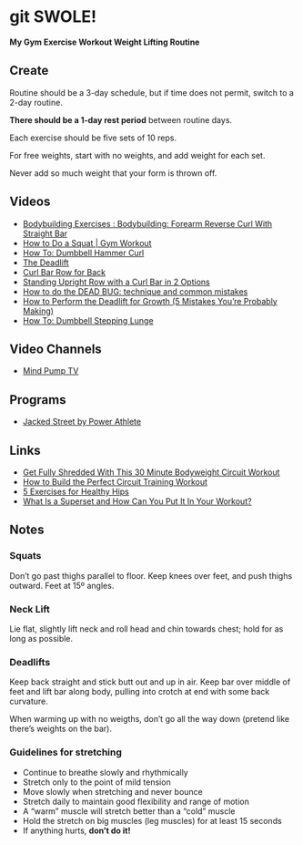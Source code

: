 # git SWOLE!

**My Gym Exercise Workout Weight Lifting Routine**

## Create

Routine should be a 3-day schedule, but if time does not permit, switch to a 2-day routine.

**There should be a 1-day rest period** between routine days.

Each exercise should be five sets of 10 reps.

For free weights, start with no weights, and add weight for each set.

Never add so much weight that your form is thrown off.

## Videos

- [Bodybuilding Exercises : Bodybuilding: Forearm Reverse Curl With Straight Bar](https://youtu.be/jCjrLiXyiv8)
- [How to Do a Squat | Gym Workout](https://youtu.be/MVMNk0HiTMg)
- [How To: Dumbbell Hammer Curl](https://youtu.be/zC3nLlEvin4)
- [The Deadlift](https://youtu.be/op9kVnSso6Q)
- [Curl Bar Row for Back](https://youtu.be/QzV1MCcWBsA)
- [Standing Upright Row with a Curl Bar in 2 Options](https://youtu.be/9WqYx0E4Lbc)
- [How to do the DEAD BUG: technique and common mistakes](https://youtu.be/2MdnSrFrks0)
- [How to Perform the Deadlift for Growth (5 Mistakes You’re Probably Making)](https://youtu.be/ytGaGIn3SjE)
- [How To: Dumbbell Stepping Lunge](https://youtu.be/D7KaRcUTQeE)

## Video Channels

- [Mind Pump TV](https://www.youtube.com/channel/UChVak8_IyuqcErdf_jQUOHA)

## Programs

- [Jacked Street by Power Athlete](https://marketplace.trainheroic.com/#/team/Welbourn-Team-1430446861)

## Links

- [Get Fully Shredded With This 30 Minute Bodyweight Circuit Workout](https://www.menshealth.com/fitness/a28451088/bodyweight-fat-burning-workout/)
- [How to Build the Perfect Circuit Training Workout](https://www.shape.com/fitness/workouts/how-build-perfect-circuit-workout)
- [5 Exercises for Healthy Hips](https://www.verywellhealth.com/exercises-for-healthy-hips-2696613)
- [What Is a Superset and How Can You Put It In Your Workout?](https://www.shape.com/fitness/tips/superset-definition-superset-workout)

## Notes

### Squats

Don’t go past thighs parallel to floor. Keep knees over feet, and push thighs outward. Feet at 15º angles.

### Neck Lift

Lie flat, slightly lift neck and roll head and chin towards chest; hold for as long as possible.

### Deadlifts

Keep back straight and stick butt out and up in air. Keep bar over middle of feet and lift bar along body, pulling into crotch at end with some back curvature.

When warming up with no weigths, don’t go all the way down (pretend like there’s weights on the bar).

### Guidelines for stretching

- Continue to breathe slowly and rhythmically
- Stretch only to the point of mild tension
- Move slowly when stretching and never bounce
- Stretch daily to maintain good flexibility and range of motion
- A “warm” muscle will stretch better than a “cold” muscle
- Hold the stretch on big muscles (leg muscles) for at least 15 seconds
- If anything hurts, **don’t do it!**
